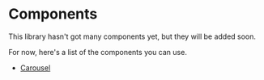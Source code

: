 # Components

This library hasn't got many components yet, but they will be added soon.

For now, here's a list of the components you can use.

- [Carousel](./carousel.md)
